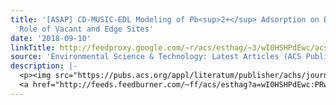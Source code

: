 ```yaml
---
title: '[ASAP] CD-MUSIC-EDL Modeling of Pb<sup>2+</sup> Adsorption on Birnessites:
  Role of Vacant and Edge Sites'
date: '2018-09-10'
linkTitle: http://feedproxy.google.com/~r/acs/esthag/~3/wI0HSHPdEwc/acs.est.8b02644
source: 'Environmental Science & Technology: Latest Articles (ACS Publications)'
description: |-
  <p><img src="https://pubs.acs.org/appl/literatum/publisher/achs/journals/content/esthag/0/esthag.ahead-of-print/acs.est.8b02644/20180910/images/medium/es-2018-02644g_0004.gif" alt="TOC Graphic"/></p><div><cite>Environmental Science & Technology</cite></div><div>DOI: 10.1021/acs.est.8b02644</div><div class="feedflare">
  <a href="http://feeds.feedburner.com/~ff/acs/esthag?a=wI0HSHPdEwc:PRwk9fKNcOE:yIl2AUoC8zA"><img src="http://feeds.feedburner.com/~ff/acs/esthag?d=yIl2AUoC8zA" border="0"></img></a>
---
```

